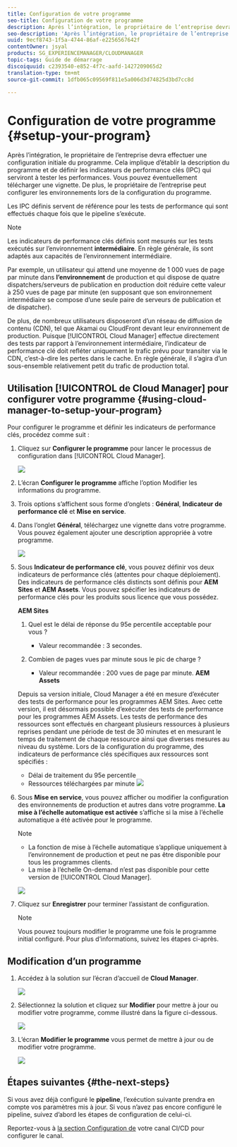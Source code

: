```yaml
---
title: Configuration de votre programme
seo-title: Configuration de votre programme
description: Après l’intégration, le propriétaire de l’entreprise devra effectuer une configuration initiale du programme.
seo-description: 'Après l’intégration, le propriétaire de l’entreprise devra effectuer une configuration initiale d’Adobe AEM Cloud Manager. Il devra notamment établir la description du programme et définir les indicateurs de performance clés qui serviront à tester les performances. '
uuid: 9ecf8743-1f5a-4744-86af-e2256567642f
contentOwner: jsyal
products: SG_EXPERIENCEMANAGER/CLOUDMANAGER
topic-tags: Guide de démarrage
discoiquuid: c2393540-e852-4f7c-aafd-1427209065d2
translation-type: tm+mt
source-git-commit: 1dfb065c09569f811e5a006d3d74825d3bd7cc8d

---
```



# Configuration de votre programme {#setup-your-program}

Après l’intégration, le propriétaire de l’entreprise devra effectuer une configuration initiale du programme. Cela implique d’établir la description du programme et de définir les indicateurs de performance clés (IPC) qui serviront à tester les performances. Vous pouvez éventuellement télécharger une vignette. De plus, le propriétaire de l’entreprise peut configurer les environnements lors de la configuration du programme.

Les IPC définis servent de référence pour les tests de performance qui sont effectués chaque fois que le pipeline s’exécute.

>[!NOTE]
>
>Les indicateurs de performance clés définis sont mesurés sur les tests exécutés sur l’environnement **intermédiaire**. En règle générale, ils sont adaptés aux capacités de l’environnement intermédiaire.
>
>Par exemple, un utilisateur qui attend une moyenne de 1 000 vues de page par minute dans **l’environnement** de production et qui dispose de quatre dispatchers/serveurs de publication en production doit réduire cette valeur à 250 vues de page par minute (en supposant que son environnement intermédiaire se compose d’une seule paire de serveurs de publication et de dispatcher).
>
>De plus, de nombreux utilisateurs disposeront d’un réseau de diffusion de contenu (CDN), tel que Akamai ou CloudFront devant leur environnement de production. Puisque [!UICONTROL Cloud Manager] effectue directement des tests par rapport à l’environnement intermédiaire, l’indicateur de performance clé doit refléter uniquement le trafic prévu pour transiter via le CDN, c’est-à-dire les pertes dans le cache. En règle générale, il s’agira d’un sous-ensemble relativement petit du trafic de production total.

## Utilisation [!UICONTROL de Cloud Manager] pour configurer votre programme {#using-cloud-manager-to-setup-your-program}

Pour configurer le programme et définir les indicateurs de performance clés, procédez comme suit :

1. Cliquez sur **Configurer le programme** pour lancer le processus de configuration dans [!UICONTROL Cloud Manager].

   ![](assets/SetUpProgram1.png)

1. L’écran **Configurer le programme** affiche l’option Modifier les informations du programme.

1. Trois options s’affichent sous forme d’onglets : **Général**, **Indicateur de performance clé** et **Mise en service**.

1. Dans l’onglet **Général**, téléchargez une vignette dans votre programme. Vous pouvez également ajouter une description appropriée à votre programme.

   ![](assets/Setup_Program-General.png)

1. Sous **Indicateur de performance clé**, vous pouvez définir vos deux indicateurs de performance clés (attentes pour chaque déploiement). Des indicateurs de performance clés distincts sont définis pour **AEM Sites** et **AEM Assets**. Vous pouvez spécifier les indicateurs de performance clés pour les produits sous licence que vous possédez.

   **AEM Sites**

   1. Quel est le délai de réponse du 95e percentile acceptable pour vous ?

      * Valeur recommandée : 3 secondes.
   1. Combien de pages vues par minute sous le pic de charge ?

      * Valeur recommandée : 200 vues de page par minute.
   **AEM Assets**

   Depuis sa version initiale, Cloud Manager a été en mesure d’exécuter des tests de performance pour les programmes AEM Sites. Avec cette version, il est désormais possible d’exécuter des tests de performance pour les programmes AEM Assets. Les tests de performance des ressources sont effectués en chargeant plusieurs ressources à plusieurs reprises pendant une période de test de 30 minutes et en mesurant le temps de traitement de chaque ressource ainsi que diverses mesures au niveau du système.
Lors de la configuration du programme, des indicateurs de performance clés spécifiques aux ressources sont spécifiés :

   * Délai de traitement du 95e percentile
   * Ressources téléchargées par minute
   ![](assets/Setup_Program-KPIs.png)

1. Sous **Mise en service**, vous pouvez afficher ou modifier la configuration des environnements de production et autres dans votre programme. **La mise à l’échelle automatique est activée** s’affiche si la mise à l’échelle automatique a été activée pour le programme.

   >[!NOTE]
   >
   >* La fonction de mise à l’échelle automatique s’applique uniquement à l’environnement de production et peut ne pas être disponible pour tous les programmes clients.
   >* La mise à l’échelle On-demand n’est pas disponible pour cette version de [!UICONTROL Cloud Manager].


   ![](assets/Setup_Program-Provisioning.png)

1. Cliquez sur **Enregistrer** pour terminer l’assistant de configuration.

   >[!NOTE]
   >
   >Vous pouvez toujours modifier le programme une fois le programme initial configuré. Pour plus d’informations, suivez les étapes ci-après.

## Modification d’un programme

1. Accédez à la solution sur l’écran d’accueil de **Cloud Manager**.

   ![](assets/SetUpProgram5.png)

1. Sélectionnez la solution et cliquez sur **Modifier** pour mettre à jour ou modifier votre programme, comme illustré dans la figure ci-dessous.

   ![](assets/SetUpProgram6.png)

1. L’écran **Modifier le programme** vous permet de mettre à jour ou de modifier votre programme.

   ![](assets/Editing_Program-screen3.png)

## Étapes suivantes {#the-next-steps}

Si vous avez déjà configuré le **pipeline**, l’exécution suivante prendra en compte vos paramètres mis à jour. Si vous n’avez pas encore configuré le pipeline, suivez d’abord les étapes de configuration de celui-ci.

Reportez-vous à [la section Configuration de](https://helpx.adobe.com/experience-manager/cloud-manager/using/configuring-pipeline.html) votre canal CI/CD pour configurer le canal.
